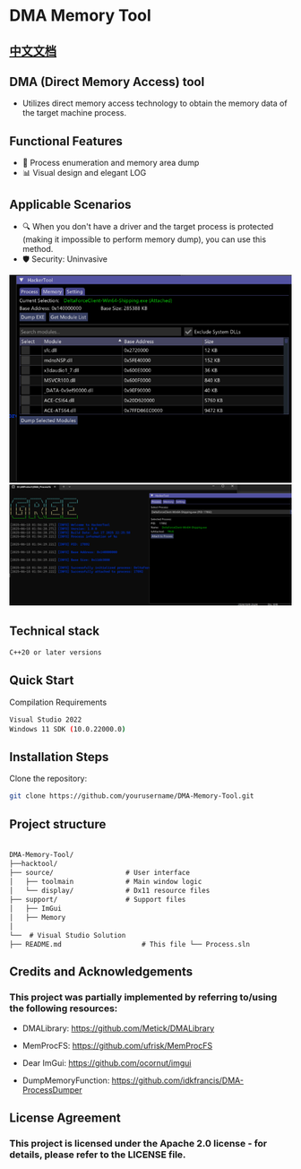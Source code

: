 # DMA Memory Tool

## [中文文档](README-CN.md) 

## DMA (Direct Memory Access) tool 
* Utilizes direct memory access technology to obtain the memory data of the target machine process. 

## Functional Features
- 💾 Process enumeration and memory area dump
- 📊 Visual design and elegant LOG

## Applicable Scenarios
- 🔍 When you don't have a driver and the target process is protected (making it impossible to perform memory dump), you can use this method.
- 🛡️ Security: Uninvasive



![](Image/1.png) 
![](Image/2.png) 



## Technical stack
```bash
C++20 or later versions
```

## Quick Start
Compilation Requirements

```bash
Visual Studio 2022
Windows 11 SDK (10.0.22000.0)
```

## Installation Steps
Clone the repository:

```bash
git clone https://github.com/yourusername/DMA-Memory-Tool.git
```

## Project structure
```info

DMA-Memory-Tool/
├──hacktool/
├── source/                  # User interface
│   ├── toolmain             # Main window logic
│   └── display/             # Dx11 resource files
├── support/                 # Support files 
│   ├── ImGui
│   ├── Memory
│
└──  # Visual Studio Solution
├── README.md                    # This file └── Process.sln

```

## Credits and Acknowledgements
### This project was partially implemented by referring to/using the following resources:

* DMALibrary: https://github.com/Metick/DMALibrary

* MemProcFS: https://github.com/ufrisk/MemProcFS

* Dear ImGui: https://github.com/ocornut/imgui

* DumpMemoryFunction: https://github.com/idkfrancis/DMA-ProcessDumper

## License Agreement
### This project is licensed under the Apache 2.0 license - for details, please refer to the LICENSE file.
